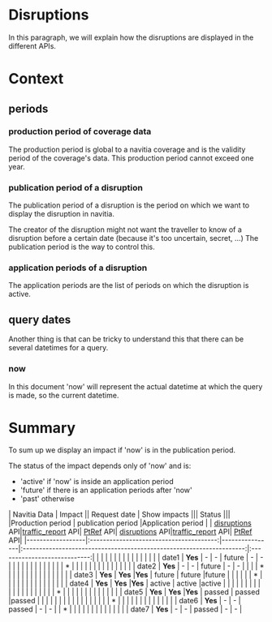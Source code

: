 Disruptions
===========


In this paragraph, we will explain how the disruptions are displayed in the different APIs.

# Context

## periods

### production period of coverage data
The production period is global to a navitia coverage and is the validity period of the coverage's data.
This production period cannot exceed one year.

### publication period of a disruption
The publication period of a disruption is the period on which we want to display the disruption in navitia.

The creator of the disruption might not want the traveller to know of a disruption before a certain date (because it's too uncertain, secret, ...)
The publication period is the way to control this.

### application periods of a disruption
The application periods are the list of periods on which the disruption is active.

## query dates

Another thing is that can be tricky to understand this that there can be several datetimes for a query.

### now

In this document 'now' will represent the actual datetime at which the query is made, so the current datetime.

# Summary

To sum up we display an impact if 'now' is in the publication period.

The status of the impact depends only of 'now' and is:
* 'active' if 'now' is inside an application period
* 'future' if there is an application periods after 'now'
* 'past' otherwise

| Navitia Data     | Impact                                 ||  Request date  |              Show impacts                  |||     Status     |||
|Production period | publication period  |Application period |                | [disruptions](#disruptions) API|[traffic_report](#traffic_report) API| [PtRef](#pt-ref) API| [disruptions](#disruptions) API|[traffic_report](#traffic_report) API| [PtRef](#pt-ref) API|
|------------------|:---------------------------------------:|----------------|:--------------------------------------------------------------------:|:----------------------------:|
|                  |                     |                   |                |                |                  |          |                       |                  |           |
|                  |                     |                   |      date1     |    **Yes**     |        -         |    -     |        future         |       -          |    -      |
|                  |                     |                   |                |                |                  |          |                       |                  |           |
|         *        |                     |                   |                |                |                  |          |                       |                  |           |
|        \|        |                     |                   |      date2     |    **Yes**     |       -          |   -      |        future         |       -          |    -      |
|        \|        |         *           |                   |                |                |                  |          |                       |                  |           |
|        \|        |        \|           |                   |      date3     |     **Yes**    |      **Yes**     |**Yes**   |        future         |       future     |future     |
|        \|        |        \|           |         *         |                |                |                  |          |                       |                  |           |
|        \|        |        \|           |        \|         |      date4     |     **Yes**    |      **Yes**     |**Yes**   |        active         |      active      |active     |
|        \|        |        \|           |        \|         |                |                |                  |          |                       |                  |           |
|        \|        |        \|           |         *         |                |                |                  |          |                       |                  |           |
|        \|        |        \|           |                   |      date5     |     **Yes**    |     **Yes**      |**Yes**   |        passed         |     passed       |passed     |
|        \|        |        \|           |                   |                |                |                  |          |                       |                  |           |
|        \|        |         *           |                   |                |                |                  |          |                       |                  |           |
|        \|        |                     |                   |      date6     |      **Yes**   |       -          |   -      |       passed          |        -         |     -     |
|         *        |                     |                   |                |                |                  |          |                       |                  |           |
|                  |                     |                   |      date7     |      **Yes**   |       -          |    -     |       passed          |        -         |      -    |

